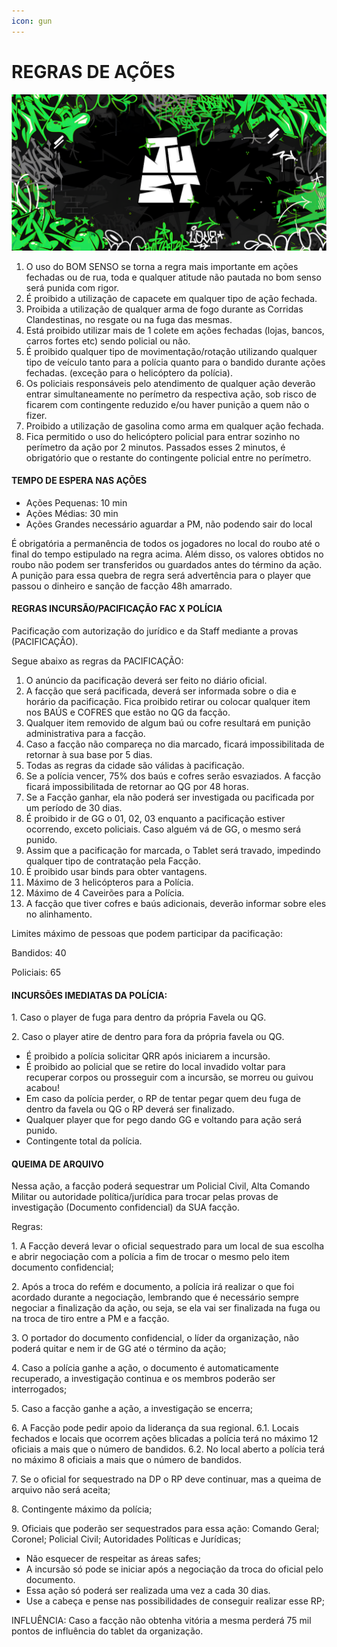 ```yaml
---
icon: gun
---
```


# REGRAS DE AÇÕES

![](.gitbook/assets/bannerjust.png)

1. O uso do BOM SENSO se torna a regra mais importante em ações fechadas ou de rua, toda e qualquer atitude não pautada no bom senso será punida com rigor.
2. É proibido a utilização de capacete em qualquer tipo de ação fechada.
3. Proibida a utilização de qualquer arma de fogo durante as Corridas Clandestinas, no resgate ou na fuga das mesmas.
4. Está proibido utilizar mais de 1 colete em ações fechadas (lojas, bancos, carros fortes etc) sendo policial ou não.
5. É proibido qualquer tipo de movimentação/rotação utilizando qualquer tipo de veículo tanto para a polícia quanto para o bandido durante ações fechadas. (exceção para o helicóptero da polícia).
6. Os policiais responsáveis pelo atendimento de qualquer ação deverão entrar simultaneamente no perímetro da respectiva ação, sob risco de ficarem com contingente reduzido e/ou haver punição a quem não o fizer.
7. Proibido a utilização de gasolina como arma em qualquer ação fechada.
8. Fica permitido o uso do helicóptero policial para entrar sozinho no perímetro da ação por 2 minutos. Passados esses 2 minutos, é obrigatório que o restante do contingente policial entre no perímetro.

#### **TEMPO DE ESPERA NAS AÇÕES** <a href="#tempo-de-espera-nas-acoes" id="tempo-de-espera-nas-acoes"></a>

* Ações Pequenas: 10 min
* Ações Médias: 30 min
* Ações Grandes necessário aguardar a PM, não podendo sair do local

É obrigatória a permanência de todos os jogadores no local do roubo até o final do tempo estipulado na regra acima. Além disso, os valores obtidos no roubo não podem ser transferidos ou guardados antes do término da ação. A punição para essa quebra de regra será advertência para o player que passou o dinheiro e sanção de facção 48h amarrado.

#### **REGRAS INCURSÃO/PACIFICAÇÃO FAC X POLÍCIA** <a href="#regras-incursao-pacificacao-fac-x-policia" id="regras-incursao-pacificacao-fac-x-policia"></a>

Pacificação com autorização do jurídico e da Staff mediante a provas (PACIFICAÇÃO).

Segue abaixo as regras da PACIFICAÇÃO:

1. O anúncio da pacificação deverá ser feito no diário oficial.
2. A facção que será pacificada, deverá ser informada sobre o dia e horário da pacificação. Fica proibido retirar ou colocar qualquer item nos BAÚS e COFRES que estão no QG da facção.
3. Qualquer item removido de algum baú ou cofre resultará em punição administrativa para a facção.
4. Caso a facção não compareça no dia marcado, ficará impossibilitada de retornar à sua base por 5 dias.
5. Todas as regras da cidade são válidas à pacificação.
6. Se a polícia vencer, 75% dos baús e cofres serão esvaziados. A facção ficará impossibilitada de retornar ao QG por 48 horas.
7. Se a Facção ganhar, ela não poderá ser investigada ou pacificada por um período de 30 dias.
8. É proibido ir de GG o 01, 02, 03 enquanto a pacificação estiver ocorrendo, exceto policiais. Caso alguém vá de GG, o mesmo será punido.
9. Assim que a pacificação for marcada, o Tablet será travado, impedindo qualquer tipo de contratação pela Facção.
10. É proibido usar binds para obter vantagens.
11. Máximo de 3 helicópteros para a Polícia.
12. Máximo de 4 Caveirões para a Polícia.
13. A facção que tiver cofres e baús adicionais, deverão informar sobre eles no alinhamento.

Limites máximo de pessoas que podem participar da pacificação:

Bandidos: 40

Policiais: 65

#### **INCURSÕES IMEDIATAS DA POLÍCIA:** <a href="#incursoes-imediatas-da-policia" id="incursoes-imediatas-da-policia"></a>

1\. Caso o player de fuga para dentro da própria Favela ou QG.

2\. Caso o player atire de dentro para fora da própria favela ou QG.

* É proibido a polícia solicitar QRR após iniciarem a incursão.
* É proibido ao policial que se retire do local invadido voltar para recuperar corpos ou prosseguir com a incursão, se morreu ou guivou acabou!
* Em caso da polícia perder, o RP de tentar pegar quem deu fuga de dentro da favela ou QG o RP deverá ser finalizado.
* Qualquer player que for pego dando GG e voltando para ação será punido.
* Contingente total da polícia.

#### **QUEIMA DE ARQUIVO** <a href="#queima-de-arquivo" id="queima-de-arquivo"></a>

Nessa ação, a facção poderá sequestrar um Policial Civil, Alta Comando Militar ou autoridade política/jurídica para trocar pelas provas de investigação (Documento confidencial) da SUA facção.

Regras:

1\. A Facção deverá levar o oficial sequestrado para um local de sua escolha e abrir negociação com a polícia a fim de trocar o mesmo pelo item documento confidencial;

2\. Após a troca do refém e documento, a polícia irá realizar o que foi acordado durante a negociação, lembrando que é necessário sempre negociar a finalização da ação, ou seja, se ela vai ser finalizada na fuga ou na troca de tiro entre a PM e a facção.

3\. O portador do documento confidencial, o líder da organização, não poderá quitar e nem ir de GG até o término da ação;

4\. Caso a polícia ganhe a ação, o documento é automaticamente recuperado, a investigação continua e os membros poderão ser interrogados;

5\. Caso a facção ganhe a ação, a investigação se encerra;

6\. A Facção pode pedir apoio da liderança da sua regional. 6.1. Locais fechados e locais que ocorrem ações blicadas a polícia terá no máximo 12 oficiais a mais que o número de bandidos. 6.2. No local aberto a polícia terá no máximo 8 oficiais a mais que o número de bandidos.

7\. Se o oficial for sequestrado na DP o RP deve continuar, mas a queima de arquivo não será aceita;

8\. Contingente máximo da polícia;

9\. Oficiais que poderão ser sequestrados para essa ação: Comando Geral; Coronel; Policial Civil; Autoridades Políticas e Jurídicas;

* Não esquecer de respeitar as áreas safes;
* A incursão só pode se iniciar após a negociação da troca do oficial pelo documento.
* Essa ação só poderá ser realizada uma vez a cada 30 dias.
* Use a cabeça e pense nas possibilidades de conseguir realizar esse RP;

INFLUÊNCIA: Caso a facção não obtenha vitória a mesma perderá 75 mil pontos de influência do tablet da organização.
